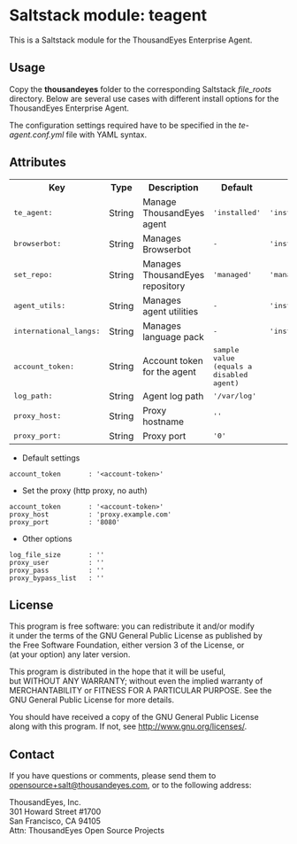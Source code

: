 # Saltstack module: teagent
This is a Saltstack module for the ThousandEyes Enterprise Agent.

## Usage
Copy the **thousandeyes** folder to the corresponding Saltstack *file_roots* directory.
Below are several use cases with different install options for the ThousandEyes Enterprise Agent.

The configuration settings required have to be specified in the *te-agent.conf.yml* file with YAML syntax.


Attributes
----------
<table>
  <tr>
    <th>Key</th>
    <th>Type</th>
    <th>Description</th>
    <th>Default</th>
    <th>Possible values</th>
  </tr>
  <tr>
    <td><tt>te_agent:</tt></td>
    <td>String</td>
    <td>Manage ThousandEyes agent</td>
    <td><tt>'installed'</tt></td>
    <td><tt>'installed','removed','purged'</tt></td>
  </tr>
  <tr>
    <td><tt>browserbot:</tt></td>
    <td>String</td>
    <td>Manages Browserbot</td>
    <td><tt>-</tt></td>
    <td><tt>'installed','removed','purged'</tt></td>
  </tr>
  <tr>
    <td><tt>set_repo:</tt></td>
    <td>String</td>
    <td>Manages ThousandEyes repository</td>
    <td><tt>'managed'</tt></td>
    <td><tt>'managed','absent'</tt></td>
  </tr>
  <tr>
    <td><tt>agent_utils:</tt></td>
    <td>String</td>
    <td>Manages agent utilities</td>
    <td><tt>-</tt></td>
    <td><tt>'installed','removed','purged'</tt></td>
  </tr>
  <tr>
    <td><tt>international_langs:</tt></td>
    <td>String</td>
    <td>Manages language pack</td>
    <td><tt>-</tt></td>
    <td><tt>'installed','removed','purged'</tt></td>
  </tr>
  <tr>
    <td><tt>account_token:</tt></td>
    <td>String</td>
    <td>Account token for the agent</td>
    <td><tt>sample value (equals a disabled agent)</tt></td>
  </tr>
  <tr>
    <td><tt>log_path:</tt></td>
    <td>String</td>
    <td>Agent log path</td>
    <td><tt>'/var/log'</tt></td>
  </tr>
  <tr>
    <td><tt>proxy_host:</tt></td>
    <td>String</td>
    <td>Proxy hostname</td>
    <td><tt>''</tt></td>
  </tr>
  <tr>
    <td><tt>proxy_port:</tt></td>
    <td>String</td>
    <td>Proxy port</td>
    <td><tt>'0'</tt></td>
  </tr>
</table>



* Default settings

```
account_token       : '<account-token>'
```

* Set the proxy (http proxy, no auth)

```
account_token       : '<account-token>'
proxy_host          : 'proxy.example.com'
proxy_port          : '8080'
```

* Other options

```
log_file_size       : ''
proxy_user          : ''
proxy_pass          : ''
proxy_bypass_list   : ''
```


## License
This program is free software: you can redistribute it and/or modify  
it under the terms of the GNU General Public License as published by  
the Free Software Foundation, either version 3 of the License, or  
(at your option) any later version.

This program is distributed in the hope that it will be useful,  
but WITHOUT ANY WARRANTY; without even the implied warranty of  
MERCHANTABILITY or FITNESS FOR A PARTICULAR PURPOSE.  See the  
GNU General Public License for more details.  

You should have received a copy of the GNU General Public License  
along with this program.  If not, see <http://www.gnu.org/licenses/>.

## Contact
If you have questions or comments, please send them to  
opensource+salt@thousandeyes.com, or to the following address:

ThousandEyes, Inc.  
301 Howard Street #1700  
San Francisco, CA  94105  
Attn: ThousandEyes Open Source Projects  
